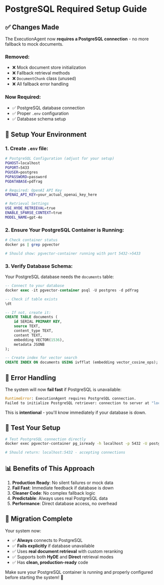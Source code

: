 # PostgreSQL Required Setup Guide

## ✅ **Changes Made**

The ExecutionAgent now **requires a PostgreSQL connection** - no more fallback to mock documents.

### **Removed:**
- ❌ Mock document store initialization
- ❌ Fallback retrieval methods  
- ❌ `DocumentChunk` class (unused)
- ❌ All fallback error handling

### **Now Required:**
- ✅ PostgreSQL database connection
- ✅ Proper `.env` configuration
- ✅ Database schema setup

## 🔧 **Setup Your Environment**

### **1. Create `.env` file:**
```bash
# PostgreSQL Configuration (adjust for your setup)
PGHOST=localhost
PGPORT=5433
PGUSER=postgres
PGPASSWORD=password  
PGDATABASE=pdfrag

# Required: OpenAI API Key
OPENAI_API_KEY=your_actual_openai_key_here

# Retrieval Settings
USE_HYDE_RETRIEVAL=true
ENABLE_SPARSE_CONTEXT=true
MODEL_NAME=gpt-4o
```

### **2. Ensure Your PostgreSQL Container is Running:**
```bash
# Check container status
docker ps | grep pgvector

# Should show: pgvector-container running with port 5432->5433
```

### **3. Verify Database Schema:**
Your PostgreSQL database needs the `documents` table:

```sql
-- Connect to your database
docker exec -it pgvector-container psql -U postgres -d pdfrag

-- Check if table exists
\dt

-- If not, create it:
CREATE TABLE documents (
    id SERIAL PRIMARY KEY,
    source TEXT,
    content_type TEXT,
    content TEXT,
    embedding VECTOR(1536),
    metadata JSONB
);

-- Create index for vector search
CREATE INDEX ON documents USING ivfflat (embedding vector_cosine_ops);
```

## 🚨 **Error Handling**

The system will now **fail fast** if PostgreSQL is unavailable:

```python
RuntimeError: ExecutionAgent requires PostgreSQL connection. 
Failed to initialize PostgreSQL retriever: connection to server at "localhost", port 5433 failed
```

This is **intentional** - you'll know immediately if your database is down.

## 🧪 **Test Your Setup**

```bash
# Test PostgreSQL connection directly
docker exec pgvector-container pg_isready -h localhost -p 5432 -U postgres

# Should return: localhost:5432 - accepting connections
```

## 📊 **Benefits of This Approach**

1. **Production Ready**: No silent failures or mock data
2. **Fail Fast**: Immediate feedback if database is down  
3. **Cleaner Code**: No complex fallback logic
4. **Predictable**: Always uses real PostgreSQL data
5. **Performance**: Direct database access, no overhead

## 🔄 **Migration Complete**

Your system now:
- ✅ **Always** connects to PostgreSQL
- ✅ **Fails explicitly** if database unavailable
- ✅ Uses **real document retrieval** with custom reranking
- ✅ Supports both **HyDE** and **Direct** retrieval modes
- ✅ Has **clean, production-ready** code

Make sure your PostgreSQL container is running and properly configured before starting the system! 🚀

